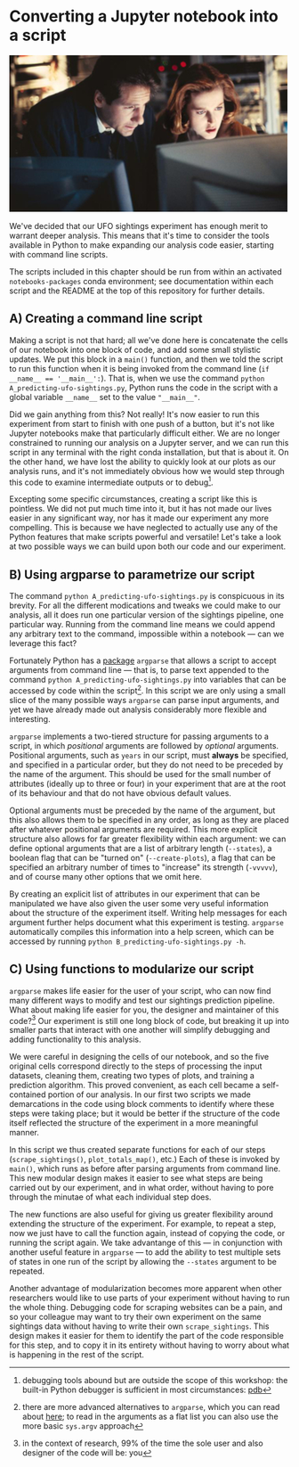 # Converting a Jupyter notebook into a script #

![](../resources/x-files-analysis.jpeg)

We've decided that our UFO sightings experiment has enough merit to warrant deeper analysis. This means that it's time
to consider the tools available in Python to make expanding our analysis code easier, starting with command line
scripts.

The scripts included in this chapter should be run from within an activated `notebooks-packages` conda environment; see
documentation within each script and the README at the top of this repository for further details.


## A) Creating a command line script ##

Making a script is not that hard; all we've done here is concatenate the cells of our notebook into one block of
code, and add some small stylistic updates. We put this block in a `main()` function, and then we told the script to run
this function when it is being invoked from the command line (`if __name__ == '__main__':`). That is, when we use the
command `python A_predicting-ufo-sightings.py`, Python runs the code in the script with a global variable `__name__` set
to the value `"__main__"`.

Did we gain anything from this? Not really! It's now easier to run this experiment from start to finish with one push of
a button, but it's not like Jupyter notebooks make that particularly difficult either. We are no longer constrained to
running our analysis on a Jupyter server, and we can run this script in any terminal with the right conda installation,
but that is about it. On the other hand, we have lost the ability to quickly look at our plots as our analysis runs, and
it's not immediately obvious how we would step through this code to examine intermediate outputs or to debug[^1].

Excepting some specific circumstances, creating a script like this is pointless. We did not put much time into it, but
it has not made our lives easier in any significant way, nor has it made our experiment any more compelling. This is
because we have neglected to actually use any of the Python features that make scripts powerful and versatile! Let's
take a look at two possible ways we can build upon both our code and our experiment.


## B) Using argparse to parametrize our script ##

The command `python A_predicting-ufo-sightings.py` is conspicuous in its brevity. For all the different modications and
tweaks we could make to our analysis, all it does run one particular version of the sightings pipeline, one particular
way. Running from the command line means we could append any arbitrary text to the command, impossible within a notebook
— can we leverage this fact?

Fortunately Python has a [package](https://docs.python.org/3.9/library/argparse.html) `argparse` that allows a script to
accept arguments from command line — that is, to parse text appended to the command
`python A_predicting-ufo-sightings.py` into variables that can be accessed by code within the script[^2]. In this script
we are only using a small slice of the many possible ways `argparse` can parse input arguments, and yet we have already
made out analysis considerably more flexible and interesting.

`argparse` implements a two-tiered structure for passing arguments to a script, in which _positional_ arguments are
followed by _optional_ arguments. Positional arguments, such as `years` in our script, must **always** be specified, and
specified in a particular order, but they do not need to be preceded by the name of the argument. This should be used
for the small number of attributes (ideally up to three or four) in your experiment that are at the root of its
behaviour and that do not have obvious default values.

Optional arguments must be preceded by the name of the argument, but this also allows them to be specified in any order,
as long as they are placed after whatever positional arguments are required. This more explicit structure also allows
for far greater flexibility within each argument: we can define optional arguments that are a list of arbitrary length
(`--states`), a boolean flag that can be "turned on" (`--create-plots`), a flag that can be specified an arbitrary
number of times to "increase" its strength (`-vvvvv`), and of course many other options that we omit here.

By creating an explicit list of attributes in our experiment that can be manipulated we have also given the user some
very useful information about the structure of the experiment itself. Writing help messages for each argument further
helps document what this experiment is testing. `argparse` automatically compiles this information into a help screen,
which can be accessed by running `python B_predicting-ufo-sightings.py -h`.


## C) Using functions to modularize our script ##

`argparse` makes life easier for the user of your script, who can now find many different ways to modify and test our
sightings prediction pipeline. What about making life easier for you, the designer and maintainer of this code?[^3] Our
experiment is still one long block of code, but breaking it up into smaller parts that interact with one another will
simplify debugging and adding functionality to this analysis.

We were careful in designing the cells of our notebook, and so the five original cells correspond directly to the steps
of processing the input datasets, cleaning them, creating two types of plots, and training a prediction algorithm. This
proved convenient, as each cell became a self-contained portion of our analysis. In our first two scripts we made
demarcations in the code using block comments to identify where these steps were taking place; but it would be better if
the structure of the code itself reflected the structure of the experiment in a more meaningful manner.

In this script we thus created separate functions for each of our steps (`scrape_sightings()`, `plot_totals_map()`,
etc.) Each of these is invoked by `main()`, which runs as before after parsing arguments from command line. This new
modular design makes it easier to see what steps are being carried out by our experiment, and in what order, without
having to pore through the minutae of what each individual step does.

The new functions are also useful for giving us greater flexibility around extending the structure of the experiment.
For example, to repeat a step, now we just have to call the function again, instead of copying the code, or running the
script again. We take advantange of this — in conjunction with another useful feature in `argparse` — to add the ability
to test multiple sets of states in one run of the script by allowing the `--states` argument to be repeated.

Another advantage of modularization becomes more apparent when other researchers would like to use parts of your
experiment without having to run the whole thing. Debugging code for scraping websites can be a pain, and so your
colleague may want to try their own experiment on the same sightings data without having to write their own
`scrape_sightings`. This design makes it easier for them to identify the part of the code responsible for this step, and
to copy it in its entirety without having to worry about what is happening in the rest of the script.


[^1]: debugging tools abound but are outside the scope of this workshop: the built-in Python debugger is sufficient in
      most circumstances: [pdb](https://docs.python.org/3.9/library/pdb.html)
[^2]: there are more advanced alternatives to `argparse`, which you can read about
      [here](https://realpython.com/comparing-python-command-line-parsing-libraries-argparse-docopt-click/);
      to read in the arguments as a flat list you can also use the more basic `sys.argv` approach
[^3]: in the context of research, 99% of the time the sole user and also designer of the code will be: you
